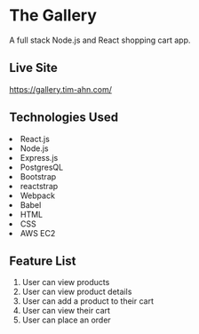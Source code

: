 # The Gallery
A full stack Node.js and React shopping cart app.

## Live Site
https://gallery.tim-ahn.com/

## Technologies Used
<li>React.js</li>
<li>Node.js</li>
<li>Express.js</li>
<li>PostgresQL</li>
<li>Bootstrap</li>
<li>reactstrap</li>
<li>Webpack</li>
<li>Babel</li>
<li>HTML</li>
<li>CSS</li>
<li>AWS EC2</li>

## Feature List
1. User can view products
2. User can view product details
3. User can add a product to their cart
4. User can view their cart
5. User can place an order
